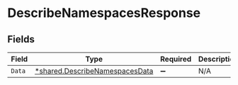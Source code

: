 # DescribeNamespacesResponse


## Fields

| Field                                                                           | Type                                                                            | Required                                                                        | Description                                                                     |
| ------------------------------------------------------------------------------- | ------------------------------------------------------------------------------- | ------------------------------------------------------------------------------- | ------------------------------------------------------------------------------- |
| `Data`                                                                          | [*shared.DescribeNamespacesData](../../models/shared/describenamespacesdata.md) | :heavy_minus_sign:                                                              | N/A                                                                             |